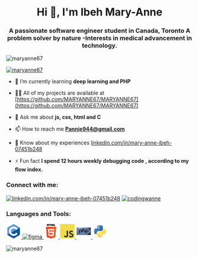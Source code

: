 
<h1 align="center">Hi 👋, I'm Ibeh Mary-Anne</h1>
<h3 align="center">A passionate software engineer student in Canada, Toronto A problem solver by nature -Interests in medical advancement in technology.</h3>

<p align="left"> <img src="https://komarev.com/ghpvc/?username=maryanne67&label=Profile%20views&color=0e75b6&style=flat" alt="maryanne67" /> </p>

<p align="left"> <a href="https://github.com/ryo-ma/github-profile-trophy"><img src="https://github-profile-trophy.vercel.app/?username=maryanne67" alt="maryanne67" /></a> </p>

- 🌱 I’m currently learning **deep learning and PHP**

- 👨‍💻 All of my projects are available at [https://github.com/MARYANNE67/MARYANNE67](https://github.com/MARYANNE67/MARYANNE67)

- 💬 Ask me about **js, css, html and C**

- 📫 How to reach me **Pannie944@gmail.com**

- 📄 Know about my experiences [linkedin.com/in/mary-anne-ibeh-07451b248](linkedin.com/in/mary-anne-ibeh-07451b248)

- ⚡ Fun fact **I spend 12 hours weekly debugging code , according to my flow index.**

<h3 align="left">Connect with me:</h3>
<p align="left">
<a href="https://linkedin.com/in/linkedin.com/in/mary-anne-ibeh-07451b248" target="blank"><img align="center" src="https://raw.githubusercontent.com/rahuldkjain/github-profile-readme-generator/master/src/images/icons/Social/linked-in-alt.svg" alt="linkedin.com/in/mary-anne-ibeh-07451b248" height="30" width="40" /></a>
<a href="https://stackoverflow.com/users/codingwanne" target="blank"><img align="center" src="https://raw.githubusercontent.com/rahuldkjain/github-profile-readme-generator/master/src/images/icons/Social/stack-overflow.svg" alt="codingwanne" height="30" width="40" /></a>
</p>

<h3 align="left">Languages and Tools:</h3>
<p align="left"> <a href="https://www.cprogramming.com/" target="_blank" rel="noreferrer"> <img src="https://raw.githubusercontent.com/devicons/devicon/master/icons/c/c-original.svg" alt="c" width="40" height="40"/> </a> <a href="https://www.figma.com/" target="_blank" rel="noreferrer"> <img src="https://www.vectorlogo.zone/logos/figma/figma-icon.svg" alt="figma" width="40" height="40"/> </a> <a href="https://www.w3.org/html/" target="_blank" rel="noreferrer"> <img src="https://raw.githubusercontent.com/devicons/devicon/master/icons/html5/html5-original-wordmark.svg" alt="html5" width="40" height="40"/> </a> <a href="https://developer.mozilla.org/en-US/docs/Web/JavaScript" target="_blank" rel="noreferrer"> <img src="https://raw.githubusercontent.com/devicons/devicon/master/icons/javascript/javascript-original.svg" alt="javascript" width="40" height="40"/> </a> <a href="https://www.php.net" target="_blank" rel="noreferrer"> <img src="https://raw.githubusercontent.com/devicons/devicon/master/icons/php/php-original.svg" alt="php" width="40" height="40"/> </a> <a href="https://www.python.org" target="_blank" rel="noreferrer"> <img src="https://raw.githubusercontent.com/devicons/devicon/master/icons/python/python-original.svg" alt="python" width="40" height="40"/> </a> </p>

<p><img align="center" src="https://github-readme-stats.vercel.app/api/top-langs?username=maryanne67&show_icons=true&locale=en&layout=compact" alt="maryanne67" /></p>


